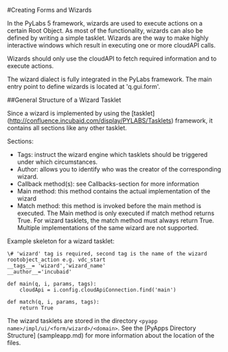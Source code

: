 #Creating Forms and Wizards

In the PyLabs 5 framework, wizards are used to execute actions on a certain Root Object. As most of the functionality, wizards can also be defined by writing a simple tasklet.
Wizards are the way to make highly interactive windows which result in executing one or more cloudAPI calls.

Wizards should only use the cloudAPI to fetch required information and to execute actions.

The wizard dialect is fully integrated in the PyLabs framework. The main entry point to define wizards is located at 'q.gui.form'.

##General Structure of a Wizard Tasklet

Since a wizard is implemented by using the [tasklet] (http://confluence.incubaid.com/display/PYLABS/Tasklets) framework, it contains all sections like any other tasklet.

Sections:
* Tags: instruct the wizard engine which tasklets should be triggered under which circumstances.
* Author: allows you to identify who was the creator of the corresponding wizard.
* Callback method(s): see Callbacks-section for more information
* Main method: this method contains the actual implementation of the wizard
* Match method: this method is invoked before the main method is executed. The Main method is only executed if match method returns True. For wizard tasklets, the match method must always return True. Multiple implementations of the same wizard are not supported.

Example skeleton for a wizard tasklet:

    \# 'wizard' tag is required, second tag is the name of the wizard rootobject_action e.g. vdc_start
    __tags__= 'wizard','wizard_name'
    __author__='incubaid'
    
    def main(q, i, params, tags):
        cloudApi = i.config.cloudApiConnection.find('main')
    
    def match(q, i, params, tags):
        return True

The wizard tasklets are stored in the directory `<pyapp name>/impl/ui/<form/wizard>/<domain>`. See the [PyApps Directory Structure] (sampleapp.md) for more information about the location of the files.

##
